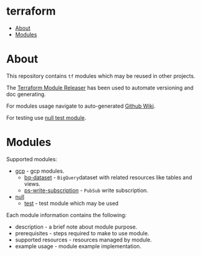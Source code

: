# terraform

- [About](#about)
- [Modules](#modules)

# About

This repository contains `tf` modules which may be reused in other projects.

The [Terraform Module Releaser](https://github.com/techpivot/terraform-module-releaser) has been used to automate versioning and doc generating.

For modules usage navigate to auto-generated [Github Wiki](https://github.com/tomaszkubat/terraform/wiki).

For testing use [null test module](/null/test/README.md).

# Modules

Supported modules:

- [gcp](/gcp/README.md) - gcp modules.
  - [bq-dataset](/gcp/bq-dataset/README.md) - `BigQuery`dataset with related resources like tables and views.
  - [ps-write-subscription](/gcp/ps-write-subscription/README.md) - `PubSub` write subscription.
- [null](/null/README.md)
  - [test](/null/test/README.md) - test module which may be used 

Each module information contains the following:

- description - a brief note about module purpose.
- prerequisites - steps required to make to use module.
- supported resources - resources managed by module.
- example usage - module example implementation.
